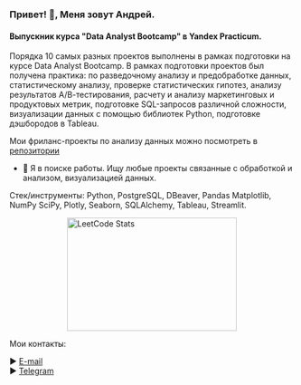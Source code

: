 ### Привет! 👋, Меня зовут Андрей.
#### Выпускник курса "Data Analyst Bootcamp" в Yandex Practicum.

Порядка 10 самых разных проектов выполнены в рамках подготовки на курсе Data Analyst Bootcamp. 
В рамках подготовки проектов был получена практика: по разведочному анализу и предобработке данных, статистическому анализу, проверке статистических гипотез, анализу результатов А/В-тестирования, расчету и анализу маркетинговых и продуктовых метрик, подготовке SQL-запросов различной сложности, визуализации данных с помощью библиотек Python, подготовке дэшбородов в Tableau. 

Мои фриланс-проекты по анализу данных можно посмотреть в [репозитории](https://github.com/AVGorbulya/My_freelance_projects)

- 🔭 Я в поиске работы.
Ищу любые проекты связанные с обработкой и анализом, визуализацией данных. 

Стек/инструменты: 
Python, PostgreSQL, DBeaver, Pandas Matplotlib, NumPy SciPy, Plotly, Seaborn, SQLAlchemy, Tableau, Streamlit.

<div align="left">
    <img src="https://leetcard.jacoblin.cool/AVGorbulya?theme=forest&font=Noto%20Sans%20Psalter%20Pahlavi" alt="LeetCode Stats" style="display:block;margin:0 auto; width: 300; height: 200;">
</div>

Мои контакты: 
<span align="left">

► [E-mail](mailto:avgorjob@gmail.com)  
► [Telegram](https://t.me/AVGorbulya)

